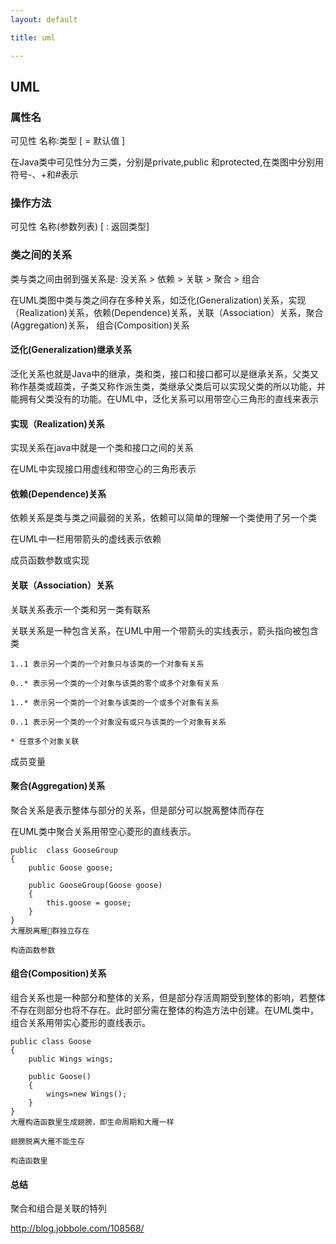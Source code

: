 ```yaml
---
layout: default

title: uml

---
```


## UML

### 属性名

可见性  名称:类型 [ = 默认值 ]

在Java类中可见性分为三类，分别是private,public 和protected,在类图中分别用符号-、+和#表示

### 操作方法

可见性  名称(参数列表) [ : 返回类型]

### 类之间的关系



类与类之间由弱到强关系是:    没关系 > 依赖 > 关联 > 聚合 > 组合

在UML类图中类与类之间存在多种关系，如泛化(Generalization)关系，实现（Realization)关系，依赖(Dependence)关系，关联（Association）关系，聚合(Aggregation)关系， 组合(Composition)关系

#### 泛化(Generalization)继承关系
泛化关系也就是Java中的继承，类和类，接口和接口都可以是继承关系，父类又称作基类或超类，子类又称作派生类，类继承父类后可以实现父类的所以功能，并能拥有父类没有的功能。在UML中，泛化关系可以用带空心三角形的直线来表示

#### 实现（Realization)关系
实现关系在java中就是一个类和接口之间的关系

在UML中实现接口用虚线和带空心的三角形表示

#### 依赖(Dependence)关系
依赖关系是类与类之间最弱的关系，依赖可以简单的理解一个类使用了另一个类

在UML中一栏用带箭头的虚线表示依赖

成员函数参数或实现
#### 关联（Association）关系

关联关系表示一个类和另一类有联系

关联关系是一种包含关系，在UML中用一个带箭头的实线表示，箭头指向被包含类

	1..1 表示另一个类的一个对象只与该类的一个对象有关系
	 
	0..* 表示另一个类的一个对象与该类的零个或多个对象有关系
	 
	1..* 表示另一个类的一个对象与该类的一个或多个对象有关系
	 
	0..1 表示另一个类的一个对象没有或只与该类的一个对象有关系
	 
	* 任意多个对象关联

成员变量
#### 聚合(Aggregation)关系

聚合关系是表示整体与部分的关系，但是部分可以脱离整体而存在

在UML类中聚合关系用带空心菱形的直线表示。

```
public  class GooseGroup
{
	public Goose goose;

	public GooseGroup(Goose goose)
	{
		this.goose = goose;
	}
}
大雁脱离雁群独立存在

构造函数参数
```
#### 组合(Composition)关系

组合关系也是一种部分和整体的关系，但是部分存活周期受到整体的影响，若整体不存在则部分也将不存在。此时部分需在整体的构造方法中创建。在UML类中，组合关系用带实心菱形的直线表示。

```
public class Goose
{
	public Wings wings;
 
 	public Goose()
	{
		wings=new Wings();
	}
}
大雁构造函数里生成翅膀，即生命周期和大雁一样

翅膀脱离大雁不能生存

构造函数里

```
  
#### 总结
 

聚合和组合是关联的特列

http://blog.jobbole.com/108568/




